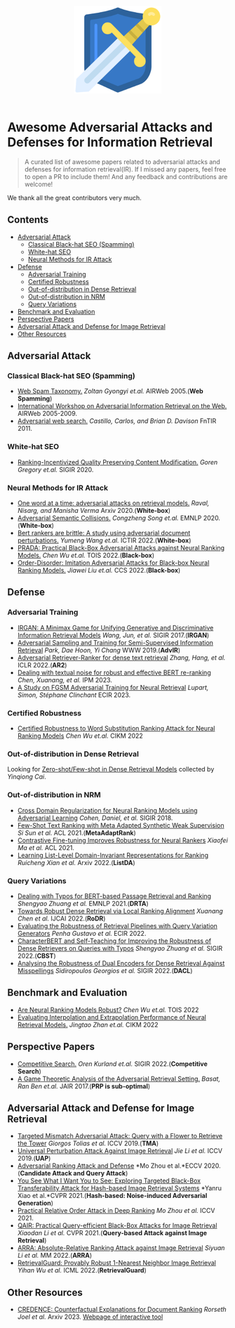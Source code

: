 <p align="center">
  <br>
  <img width="200" src="./imgs/logo.svg" alt="logo of awesome repository">
  <br>
  <br>
</p>

# Awesome Adversarial Attacks and Defenses for Information Retrieval

> A curated list of awesome papers related to adversarial attacks and defenses for information retrieval(IR). If I missed any papers, feel free to open a PR to include them! And any feedback and contributions are welcome! 

We thank all the great contributors very much.

## Contents

- [Adversarial Attack](#adversarial-attack)
	* [Classical Black-hat SEO (Spamming)](#classical-black-hat-seo-(spamming))  
	* [White-hat SEO](#white-hat-seo)        
	* [Neural Methods for IR Attack](#neural-methods-for-ir-attack) 
- [Defense](#defense)
	* [Adversarial Training](#adversarial-training)  
	* [Certified Robustness](#certified-robustness) 
	* [Out-of-distribution in Dense Retrieval](#out-of-distribution-in-dense-retrieval)       
	* [Out-of-distribution in NRM](#out-of-distribution-in-nrm) 
	* [Query Variations](#query-variations) 
- [Benchmark and Evaluation](#benchmark-and-evaluation)
- [Perspective Papers](#perspective-papers)
- [Adversarial Attack and Defense for Image Retrieval](#adversarial-attack-and-defense-for-image-retrieval)
- [Other Resources](#other-resources)






## Adversarial Attack

### Classical Black-hat SEO (Spamming)
- [Web Spam Taxonomy.](http://ilpubs.stanford.edu:8090/771/1/2005-9.pdf) *Zoltan Gyongyi  et.al.* AIRWeb 2005.(**Web Spamming**)
- [International Workshop on Adversarial Information Retrieval on the Web.](http://www.ra.ethz.ch/cdstore/www2008/www2008.org/papers/pdf/p1267-castilloA.pdf)  AIRWeb 2005-2009.
- [Adversarial web search.](https://www.nowpublishers.com/article/DownloadSummary/INR-021) *Castillo, Carlos, and Brian D. Davison* FnTIR 2011.

### White-hat SEO

- [Ranking-Incentivized Quality Preserving Content Modification.](https://arxiv.org/pdf/2005.12989) *Goren Gregory et.al.* SIGIR 2020.

### Neural Methods for IR Attack

- [One word at a time: adversarial attacks on retrieval models.](https://arxiv.org/pdf/2008.02197) *Raval, Nisarg, and Manisha Verma* Arxiv 2020.(**White-box**)
- [Adversarial Semantic Collisions.](https://arxiv.org/pdf/2011.04743) *Congzheng Song et.al.* EMNLP 2020.(**White-box**)
- [Bert rankers are brittle: A study using adversarial document perturbations.](https://arxiv.org/pdf/2206.11724) *Yumeng Wang et.al.* ICTIR 2022.(**White-box**)
- [PRADA: Practical Black-Box Adversarial Attacks against Neural Ranking Models.](https://arxiv.org/pdf/2204.01321) *Chen Wu et.al.* TOIS 2022.(**Black-box**)
- [Order-Disorder: Imitation Adversarial Attacks for Black-box Neural Ranking Models.](https://arxiv.org/pdf/2209.06506.pdf) *Jiawei Liu et.al.* CCS 2022.(**Black-box**)

## Defense

### Adversarial Training

- [IRGAN: A Minimax Game for Unifying Generative and Discriminative Information Retrieval Models](https://arxiv.org/pdf/1705.10513) *Wang, Jun, et al.* SIGIR 2017.(**IRGAN**)
- [Adversarial Sampling and Training for Semi-Supervised Information Retrieval](https://arxiv.org/pdf/1811.04155) *Park, Dae Hoon, Yi Chang* WWW 2019.(**AdvIR**)
- [Adversarial Retriever-Ranker for dense text retrieval](https://arxiv.org/pdf/2110.03611) *Zhang, Hang, et al.* ICLR 2022.(**AR2**)
- [Dealing with textual noise for robust and effective BERT re-ranking](https://www.sciencedirect.com/science/article/pii/S0306457322002369) *Chen, Xuanang, et al.* IPM 2023.
- [A Study on FGSM Adversarial Training for Neural Retrieval](https://arxiv.org/pdf/2301.10576) *Lupart, Simon, Stéphane Clinchant* ECIR 2023.

### Certified Robustness

- [Certified Robustness to Word Substitution Ranking Attack for Neural Ranking Models](https://arxiv.org/pdf/2209.06691.pdf) *Chen Wu et.al.* CIKM 2022

### Out-of-distribution in Dense Retrieval

Looking for [Zero-shot/Few-shot in Dense Retrieval Models](https://github.com/caiyinqiong/Semantic-Retrieval-Models#dense-retrieval-methods) collected by *Yinqiong Cai*.

### Out-of-distribution in NRM

- [Cross Domain Regularization for Neural Ranking Models using Adversarial Learning](https://dl.acm.org/doi/pdf/10.1145/3209978.3210141) *Cohen, Daniel, et al.* SIGIR 2018.
- [Few-Shot Text Ranking with Meta Adapted Synthetic Weak Supervision](https://arxiv.org/pdf/2012.14862) *Si Sun et al.* ACL 2021.(**MetaAdaptRank**)
- [Contrastive Fine-tuning Improves Robustness for Neural Rankers](https://arxiv.org/pdf/2105.12932) *Xiaofei Ma et al.* ACL 2021.
- [Learning List-Level Domain-Invariant Representations for Ranking](https://arxiv.org/pdf/2212.10764) *Ruicheng Xian et al.* Arxiv 2022.(**ListDA**)

### Query Variations


- [Dealing with Typos for BERT-based Passage Retrieval and Ranking](https://arxiv.org/pdf/2108.12139) *Shengyao Zhuang et al.* EMNLP 2021.(**DRTA**)
- [Towards Robust Dense Retrieval via Local Ranking Alignment](https://www.ijcai.org/proceedings/2022/0275.pdf) *Xuanang Chen et al.* IJCAI 2022.(**RoDR**)
- [Evaluating the Robustness of Retrieval Pipelines with Query Variation Generators](https://arxiv.org/pdf/2111.13057) *Penha Gustavo et al.* ECIR 2022.
- [CharacterBERT and Self-Teaching for Improving the Robustness of Dense Retrievers on Queries with Typos](https://arxiv.org/pdf/2204.00716) *Shengyao Zhuang et al.* SIGIR 2022.(**CBST**)
- [Analysing the Robustness of Dual Encoders for Dense Retrieval Against Misspellings](https://arxiv.org/pdf/2205.02303) *Sidiropoulos Georgios et al.* SIGIR 2022.(**DACL**)


## Benchmark and Evaluation

- [Are Neural Ranking Models Robust?](https://arxiv.org/pdf/2108.05018.pdf) *Chen Wu et.al.* TOIS 2022
- [Evaluating Interpolation and Extrapolation Performance of Neural Retrieval Models.](https://dl.acm.org/doi/pdf/10.1145/3511808.3557312) *Jingtao Zhan et.al.* CIKM 2022

## Perspective Papers

- [Competitive Search.](https://dl.acm.org/doi/pdf/10.1145/3477495.3532771) *Oren Kurland et.al.* SIGIR 2022.(**Competitive Search**)
- [A Game Theoretic Analysis of the Adversarial Retrieval Setting.](https://www.jair.org/index.php/jair/article/download/11104/26296) *Basat, Ran Ben et.al.* JAIR 2017.(**PRP is sub-optimal**)

## Adversarial Attack and Defense for Image Retrieval

- [Targeted Mismatch Adversarial Attack: Query with a Flower to Retrieve the Tower](http://openaccess.thecvf.com/content_ICCV_2019/papers/Tolias_Targeted_Mismatch_Adversarial_Attack_Query_With_a_Flower_to_Retrieve_ICCV_2019_paper.pdf) *Giorgos Tolias et al.* ICCV 2019.(**TMA**)
- [Universal Perturbation Attack Against Image Retrieval](https://openaccess.thecvf.com/content_ICCV_2019/papers/Li_Universal_Perturbation_Attack_Against_Image_Retrieval_ICCV_2019_paper.pdf) *Jie Li et al.* ICCV 2019.(**UAP**)
- [Adversarial Ranking Attack and Defense](https://arxiv.org/pdf/2002.11293) *Mo Zhou et al.*ECCV 2020.(**Candidate Attack and Query Attack**)
- [You See What I Want You to See: Exploring Targeted Black-Box Transferability Attack for Hash-based Image Retrieval Systems](https://openaccess.thecvf.com/content/CVPR2021/papers/Xiao_You_See_What_I_Want_You_To_See_Exploring_Targeted_CVPR_2021_paper.pdf) *Yanru Xiao et al.*CVPR 2021.(**Hash-based: Noise-induced Adversarial Generation**)
- [Practical Relative Order Attack in Deep Ranking](https://openaccess.thecvf.com/content/ICCV2021/papers/Zhou_Practical_Relative_Order_Attack_in_Deep_Ranking_ICCV_2021_paper.pdf) *Mo Zhou et al.* ICCV 2021.
- [QAIR: Practical Query-efficient Black-Box Attacks for Image Retrieval](http://openaccess.thecvf.com/content/CVPR2021/papers/Li_QAIR_Practical_Query-Efficient_Black-Box_Attacks_for_Image_Retrieval_CVPR_2021_paper.pdf) *Xiaodan Li et al.* CVPR 2021.(**Query-based Attack against Image Retrieval**)
- [ARRA: Absolute-Relative Ranking Attack against Image Retrieval](https://dl.acm.org/doi/abs/10.1145/3503161.3548138) *Siyuan Li et al.* MM 2022.(**ARRA**)
- [RetrievalGuard: Provably Robust 1-Nearest Neighbor Image Retrieval](https://proceedings.mlr.press/v162/wu22o/wu22o.pdf) *Yihan Wu et al.* ICML 2022.(**RetrievalGuard**)

## Other Resources

- [CREDENCE: Counterfactual Explanations for Document Ranking](https://arxiv.org/pdf/2302.04983) *Rorseth Joel et al.* Arxiv 2023. [Webpage of interactive tool](http://lg-research-1.uwaterloo.ca:8091/credence/builder)








